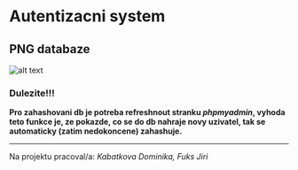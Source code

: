 # Autentizacni system
## PNG databaze
![alt text](https://github.com/Dontjirka/Autentizacni_system/novy_ukol/User.png)
### Dulezite!!!
**Pro zahashovani db je potreba refreshnout stranku *phpmyadmin*, vyhoda teto funkce je, ze pokazde, co se do db nahraje novy uzivatel, tak se automaticky (zatim nedokoncene) zahashuje.**
___
Na projektu pracoval/a: *Kabatkova Dominika, Fuks Jiri*
